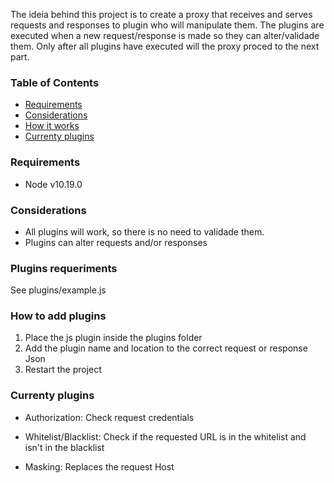 The ideia behind this project is to create a proxy that receives and serves requests and responses to plugin who will manipulate them. The plugins are executed when a new request/response is made so they can alter/validade them. Only after all plugins have executed will the proxy proced to the next part. 

### Table of Contents
  * [Requirements](#Requirements)
  * [Considerations](#Considerations)
  * [How it works](#How-it-works)
  * [Currenty plugins](#Currenty-plugins)

### Requirements
* Node v10.19.0

### Considerations

* All plugins will work, so there is no need to validade them.
* Plugins can alter requests and/or responses

### Plugins requeriments
See plugins/example.js  

### How to add plugins

1) Place the js plugin inside the plugins folder
2) Add the plugin name and location to the correct request or response Json
3) Restart the project

### Currenty plugins

* Authorization: Check request credentials

* Whitelist/Blacklist: Check if the requested URL is in the whitelist and isn't in the blacklist

* Masking: Replaces the request Host